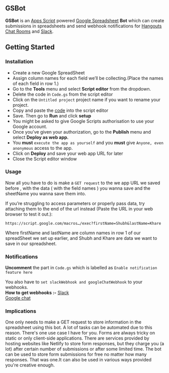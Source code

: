 ## GSBot

**GSBot** is an [Apps Script](https://www.google.com/script/start/) powered [Google Spreadsheet](https://www.google.com/sheets/about/) **Bot** which can create submissions in spreadsheets and send webhook notifications for [Hangouts Chat Rooms](https://gsuite.google.com/products/chat/) and  [Slack](https://slack.com/intl/en-in/).
<br/>

## Getting Started

### Installation

* Create a new Google SpreadSheet
* Assign column names for each  field we’ll be collecting.(Place the names of each field in row 1.)
* Go to the **Tools** menu and select **Script editor** from the dropdown.
* Delete the code in `Code.gs` from the script editor
* Click on the `Untitled project` project name if you want to  rename your project.
* Copy and paste the [code](Code.gs) into the script editor
* Save. Then go to **Run** and click **setup**
* You might be asked to give Google Scripts authorisation to use your Google account.
* Once you’ve given your authorization, go to the **Publish** menu and select **Deploy as web app.**
* You **must** `execute the app as yourself` and you **must** give `Anyone, even anonymous` access to the app.
* Click on **Deploy** and save your web app URL for later
* Close the Script editor window

### Usage
Now all you have to do is make a `GET request` to the we app URL we saved before , with the data ( with the field names )   you wanna save and the sheetName you wanna save them into.

If you’re struggling to access parameters or properly pass data, try attaching them to the end of the url instead (Paste the URL in your web browser to test it out.):  

    https://script.google.com/macros…/exec?firstName=Shubh&lastName=Khare
Where firstName and lastName are column names in row 1 of our spreadSheet we set up earlier, and Shubh and Khare are data we want to save in our spreadsheet.


### Notifications
**Uncomment** the part in `Code.gs` which is labelled as `Enable notification feature here`

You also have to `set slackWebhook and googleChatWebhook` to your webhooks.
<br/>
 **How to get webhooks :-**
 [Slack](https://slack.com/intl/en-in/help/articles/115005265063-Incoming-webhooks-for-Slack)          
 [Google chat](https://developers.google.com/hangouts/chat/quickstart/incoming-bot-node)
### Implications
One only needs to make a GET request to store information in the spreadsheet using this bot. A lot of tasks can be automated due to this reason. There's one use case I have for you.
Forms are always tricky on static or only client-side applications. There are services provided by hosting websites like Netlify to store form responses,  but they charge you (a lot) after certain number of submissions or after some limited time.
The bot can be used to store form submissions for free no matter how many responses.
That was one.It can also be used in various ways provided you're creative enough.
